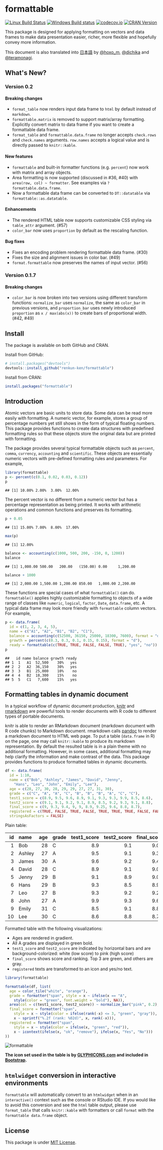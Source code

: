 # formattable

[![Linux Build Status](https://travis-ci.org/renkun-ken/formattable.png?branch=master)](https://travis-ci.org/renkun-ken/formattable) 
[![Windows Build status](https://ci.appveyor.com/api/projects/status/github/renkun-ken/formattable?svg=true)](https://ci.appveyor.com/project/renkun-ken/formattable)
[![codecov.io](http://codecov.io/github/renkun-ken/formattable/coverage.svg?branch=master)](http://codecov.io/github/renkun-ken/formattable?branch=master)
[![CRAN Version](http://www.r-pkg.org/badges/version/formattable)](https://cran.r-project.org/web/packages/formattable/)

This package is designed for applying formatting on vectors and data frames to make data presentation easier, richer, more flexible and hopefully convey more information.

This document is also translated into [日本語](./README.ja.md) by [@hoxo_m](https://github.com/hoxo-m), [@dichika](https://github.com/dichika) and [@teramonagi](https://github.com/teramonagi).

## What's New?

### Version 0.2

#### Breaking changes

* `format_table` now renders input data frame to `html` by default instead of `markdown`.
* `formattable.matrix` is removed to support matrix/array formatting. Explicitly convert matrix to data frame if you want to create a formattable data frame.
* `format_table` and `formattable.data.frame` no longer accepts `check.rows` and `check.names` arguments. `row.names` accepts a logical value and is directly passed to `knitr::kable`.

#### New features

* `formattable` and built-in formatter functions (e.g. `percent`) now work with matrix and array objects.
* Area formatting is now supported (discussed in #36, #40) with `area(row, col) ~ formatter`. See examples via `?formattable.data.frame`.
* Now a formattable data frame can be converted to `DT::datatable` via `formattable::as.datatable`.

#### Enhancements

* The rendered HTML table now supports customizable CSS styling via `table_attr` argument. (#57)
* `color_bar` now uses `proportion` by default as the rescaling function.

#### Bug fixes

* Fixes an encoding problem rendering formattable data frame. (#30)
* Fixes the size and alignment issues in color bar. (#49)
* `format.formattable` now preserves the names of input vector. (#56)

### Version 0.1.7

#### Breaking changes

* `color_bar` is now broken into two versions using different transform functions:
  `normalize_bar` uses `normalize`, the same as `color_bar` in previous versions,
  and `proportion_bar` uses newly introduced `proportion` as `x / max(abs(x))` to
  create bars of proportional width. (#42, #49)

## Install

The package is available on both GitHub and CRAN.

Install from GitHub:

```r
# install.packages("devtools")
devtools::install_github("renkun-ken/formattable")
```

Install from CRAN:

```r
install.packages("formattable")
```

## Introduction

Atomic vectors are basic units to store data. Some data can be read more easily with formatting. A numeric vector, for example, stores a group of percentage numbers yet still shows in the form of typical floating numbers. This package provides functions to create data structures with predefined formatting rules so that these objects store the original data but are printed with formatting.

The package provides several typical formattable objects such as `percent`, `comma`, `currency`, `accounting` and `scientific`. These objects are essentially numeric vectors with pre-defined formatting rules and parameters. For example,


```r
library(formattable)
p <- percent(c(0.1, 0.02, 0.03, 0.12))
p
```

```
## [1] 10.00% 2.00%  3.00%  12.00%
```

The percent vector is no different from a numeric vector but has a percentage representation as being
printed. It works with arithmetic operations and common functions and preserves its formatting.


```r
p + 0.05
```

```
## [1] 15.00% 7.00%  8.00%  17.00%
```

```r
max(p)
```

```
## [1] 12.00%
```


```r
balance <- accounting(c(1000, 500, 200, -150, 0, 1200))
balance
```

```
## [1] 1,000.00 500.00   200.00   (150.00) 0.00     1,200.00
```

```r
balance + 1000
```

```
## [1] 2,000.00 1,500.00 1,200.00 850.00   1,000.00 2,200.00
```

These functions are special cases of what `formattable()` can do. `formattable()` applies highly customizable formatting to objects of a wide range of classes like `numeric`, `logical`, `factor`, `Date`, `data.frame`, etc. A typical data frame may look more friendly with `formattable` column vectors. For example,


```r
p <- data.frame(
  id = c(1, 2, 3, 4, 5), 
  name = c("A1", "A2", "B1", "B2", "C1"),
  balance = accounting(c(52500, 36150, 25000, 18300, 7600), format = "d"),
  growth = percent(c(0.3, 0.3, 0.1, 0.15, 0.15), format = "d"),
  ready = formattable(c(TRUE, TRUE, FALSE, FALSE, TRUE), "yes", "no"))
p
```

```
##   id name balance growth ready
## 1  1   A1  52,500    30%   yes
## 2  2   A2  36,150    30%   yes
## 3  3   B1  25,000    10%    no
## 4  4   B2  18,300    15%    no
## 5  5   C1   7,600    15%   yes
```

## Formatting tables in dynamic document

In a typical workflow of dynamic document production, [knitr](https://github.com/yihui/knitr) and [rmarkdown](http://rmarkdown.rstudio.com/) are powerful tools to render documents with R code to different types of portable documents.

knitr is able to render an RMarkdown document (markdown document with R code chunks) to Markdown document. rmarkdown calls [pandoc](http://johnmacfarlane.net/pandoc) to render a markdown document to HTML web page. To put a table (`data.frame` in R) on the page, one may call `knitr::kable` to produce its markdown representation. By default the resulted table is in a plain theme with no additional formatting. However, in some cases, additional formatting may help clarify the information and make contrast of the data. This package provides functions to produce formatted tables in dynamic documents.


```r
df <- data.frame(
  id = 1:10,
  name = c("Bob", "Ashley", "James", "David", "Jenny", 
    "Hans", "Leo", "John", "Emily", "Lee"), 
  age = c(28, 27, 30, 28, 29, 29, 27, 27, 31, 30),
  grade = c("C", "A", "A", "C", "B", "B", "B", "A", "C", "C"),
  test1_score = c(8.9, 9.5, 9.6, 8.9, 9.1, 9.3, 9.3, 9.9, 8.5, 8.6),
  test2_score = c(9.1, 9.1, 9.2, 9.1, 8.9, 8.5, 9.2, 9.3, 9.1, 8.8),
  final_score = c(9, 9.3, 9.4, 9, 9, 8.9, 9.25, 9.6, 8.8, 8.7),
  registered = c(TRUE, FALSE, TRUE, FALSE, TRUE, TRUE, TRUE, FALSE, FALSE, FALSE),
  stringsAsFactors = FALSE)
```

Plain table:


| id|name   | age|grade | test1_score| test2_score| final_score|registered |
|--:|:------|---:|:-----|-----------:|-----------:|-----------:|:----------|
|  1|Bob    |  28|C     |         8.9|         9.1|        9.00|TRUE       |
|  2|Ashley |  27|A     |         9.5|         9.1|        9.30|FALSE      |
|  3|James  |  30|A     |         9.6|         9.2|        9.40|TRUE       |
|  4|David  |  28|C     |         8.9|         9.1|        9.00|FALSE      |
|  5|Jenny  |  29|B     |         9.1|         8.9|        9.00|TRUE       |
|  6|Hans   |  29|B     |         9.3|         8.5|        8.90|TRUE       |
|  7|Leo    |  27|B     |         9.3|         9.2|        9.25|TRUE       |
|  8|John   |  27|A     |         9.9|         9.3|        9.60|FALSE      |
|  9|Emily  |  31|C     |         8.5|         9.1|        8.80|FALSE      |
| 10|Lee    |  30|C     |         8.6|         8.8|        8.70|FALSE      |

Formatted table with the following visualizations:

* Ages are rendered in gradient.
* All A grades are displayed in green bold.
* `test1_score` and `test2_score` are indicated by horizontal bars and are background-colorized: white (low score) to pink (high score)
* `final_score` shows score and ranking. Top 3 are green, and others are gray.
* `registered` texts are transformed to an icon and yes/no text.


```r
library(formattable)

formattable(df, list(
  age = color_tile("white", "orange"),
  grade = formatter("span", style = x ~ ifelse(x == "A", 
    style(color = "green", font.weight = "bold"), NA)),
  area(col = c(test1_score, test2_score)) ~ normalize_bar("pink", 0.2),
  final_score = formatter("span",
    style = x ~ style(color = ifelse(rank(-x) <= 3, "green", "gray")),
    x ~ sprintf("%.2f (rank: %02d)", x, rank(-x))),
  registered = formatter("span",
    style = x ~ style(color = ifelse(x, "green", "red")),
    x ~ icontext(ifelse(x, "ok", "remove"), ifelse(x, "Yes", "No")))
))
```

![formattable](./formattable.png?raw=true)

**The icon set used in the table is by [GLYPHICONS.com](http://GLYPHICONS.com) and included in [Bootstrap](http://getbootstrap.com/components/#glyphicons).**

## `htmlwidget` conversion in interactive environments

`formattable` will automatically convert to an `htmlwidget` when in an `interactive()` context such as the console or RStudio IDE.  If you would like to avoid this conversion and see the `html` table output, please use `format_table` that calls `knitr::kable` with formatters or call `format` with the `formattable data.frame` object.

## License

This package is under [MIT License](http://opensource.org/licenses/MIT).
